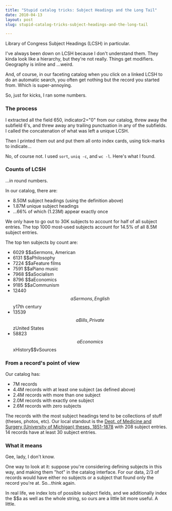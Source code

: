 ```yaml
---
title: "Stupid catalog tricks: Subject Headings and the Long Tail"
date: 2010-04-13
layout: post
slug: stupid-catalog-tricks-subject-headings-and-the-long-tail

---
```


Library of Congress Subject Headings (LCSH) in particular.

I've always been down on LCSH because I don't understand them. They kinda look like a hierarchy, but they're not really. Things get modifiers. Geography is inline and ...weird.

And, of course, in our faceting catalog when you click on a linked LCSH to do an automatic search, you often get nothing but the record you started from. Which is super-annoying.

So, just for kicks, I ran some numbers.

### The process

I extracted all the field 650, indicator2="0" from our catalog, threw away the subfield 6's, and threw away any trailing punctuation in any of the subfields.  I called the concatenation of what was left a unique LCSH.

Then I printed them out and put them all onto index cards, using tick-marks to indicate...

No, of course not. I used `sort`, `uniq -c`, and `wc -l`. Here's what I found.

### Counts of LCSH

...in round numbers.

In our catalog, there are:

*  8.50M subject headings (using the definition above)
*  1.87M unique subject headings
*  ...66% of which (1.23M) appear exactly once

We only have to go out to 30K subjects to account for half of all subject entries. The top 1000 most-used subjects account for 14.5% of all 8.5M subject entries.

The top ten subjects by count are:

*  6029 $$aSermons, American
*  6131 $$aPhilosophy
*  7224 $$aFeature films
*  7591 $$aPiano music
*  7968 $$aSocialism
*  8796 $$aEconomics
*  9185 $$aCommunism
* 12440 $$aSermons, English$$y17th century
* 13539 $$aBills, Private$$zUnited States
* 58823 $$aEconomics$$xHistory$$vSources

### From a record's point of view

Our catalog has:

*  7M records
*  4.4M records with at least one subject (as defined above)
*  2.4M records with more than one subject
*  2.0M records with exactly one subject
*  2.6M records with zero subjects

The records with the most subject headings tend to be collections of stuff (theses, photos, etc). Our local standout is the [Dept. of Medicine and Surgery (University of Michigan) theses, 1851-1878](http://mirlyn.lib.umich.edu/Record/004078801) with 208 subject entries. 14 records have at least 30 subject entries.

### What it means

Gee, lady, I don't know.

One way to look at it: suppose you're considering defining subjects in this way, and making them "hot" in the catalog interface. For our data, 2/3 of records would have either no subjects or a subject that found only the record you're at. So...think again.

In real life, we index lots of possible subject fields, and we additionally index the $$a as well as the whole string, so ours are a little bit more useful. A little.
